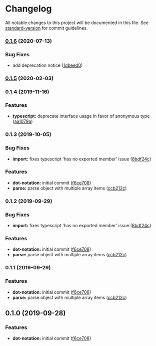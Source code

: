 # Changelog

All notable changes to this project will be documented in this file. See [standard-version](https://github.com/conventional-changelog/standard-version) for commit guidelines.

### [0.1.6](https://github.com/arg-def/dot-notation/compare/v0.1.5...v0.1.6) (2020-07-13)


### Bug Fixes

* add deprecation notice ([1dbeed0](https://github.com/arg-def/dot-notation/commit/1dbeed063ec8c9e1b69ce6cabc6ba380ce15aab7))

### [0.1.5](https://github.com/arg-def/dot-notation/compare/v0.1.4...v0.1.5) (2020-02-03)

### [0.1.4](https://github.com/arg-def/dot-notation/compare/v0.1.3...v0.1.4) (2019-11-16)


### Features

* **typescript:** deprecate interface usage in favor of anonymous type ([aa1079a](https://github.com/arg-def/dot-notation/commit/aa1079adf86334d4a7083dcb313f0b73c37ace33))

### 0.1.3 (2019-10-05)


### Bug Fixes

* **import:** fixes typescript 'has no exported member' issue ([8bdf24c](https://github.com/arg-def/dot-notation/commit/8bdf24c))


### Features

* **dot-notation:** initial commit ([f6ce708](https://github.com/arg-def/dot-notation/commit/f6ce708))
* **parse:** parse object with multiple array items ([ccb212c](https://github.com/arg-def/dot-notation/commit/ccb212c))

### 0.1.2 (2019-09-29)


### Bug Fixes

* **import:** fixes typescript 'has no exported member' issue ([8bdf24c](https://github.com/arg-def/dot-notation/commit/8bdf24c))


### Features

* **dot-notation:** initial commit ([f6ce708](https://github.com/arg-def/dot-notation/commit/f6ce708))
* **parse:** parse object with multiple array items ([ccb212c](https://github.com/arg-def/dot-notation/commit/ccb212c))

### 0.1.1 (2019-09-29)


### Features

* **dot-notation:** initial commit ([f6ce708](https://github.com/arg-def/dot-notation/commit/f6ce708))
* **parse:** parse object with multiple array items ([ccb212c](https://github.com/arg-def/dot-notation/commit/ccb212c))

## 0.1.0 (2019-09-28)


### Features

* **dot-notation:** initial commit ([f6ce708](https://github.com/arg-def/dot-notation/commit/f6ce708))

